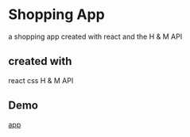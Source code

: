 # Shopping App

a shopping app created with react and the H & M API

## created with

react
css
H & M API

## Demo

[app](https://shopprapp.netlify.app)
